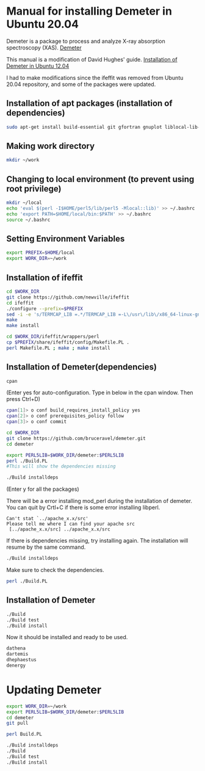 # Manual for installing Demeter in Ubuntu 20.04
Demeter is a package to process and analyze X-ray absorption spectroscopy (XAS).
[Demeter](https://github.com/bruceravel/demeter)

This manual is a modification of David Hughes' guide. 
[Installation of Demeter in Ubuntu 12.04](http://bruceravel.github.io/demeter/documents/SinglePage/demeter_nonroot.html)

I had to make modifications since the ifeffit was removed from Ubuntu 20.04 repository, and some of the packages were updated.

## Installation of apt packages (installation of dependencies)
```bash
sudo apt-get install build-essential git gfortran gnuplot liblocal-lib-perl libx11-dev libncurses5-dev libpng-dev libwxgtk3.0-gtk3-dev libmodule-build-perl libwx-perl xauth xterm pgplot5
```

## Making work directory
```bash
mkdir ~/work
```

## Changing to local environment (to prevent using root privilege)
```bash
mkdir ~/local
echo 'eval $(perl -I$HOME/perl5/lib/perl5 -Mlocal::lib)' >> ~/.bashrc
echo 'export PATH=$HOME/local/bin:$PATH' >> ~/.bashrc
source ~/.bashrc
```

## Setting Environment Variables
```bash
export PREFIX=$HOME/local
export WORK_DIR=~/work
```

## Installation of ifeffit
```bash
cd $WORK_DIR
git clone https://github.com/newville/ifeffit
cd ifeffit
./configure --prefix=$PREFIX
sed -i -e 's/TERMCAP_LIB =.*/TERMCAP_LIB =-L\/usr\/lib\/x86_64-linux-gnu\/ -lncurses/g' src/cmdline/Makefile
make
make install

cd $WORK_DIR/ifeffit/wrappers/perl
cp $PREFIX/share/ifeffit/config/Makefile.PL .
perl Makefile.PL ; make ; make install
```

## Installation of Demeter(dependencies)
```bash
cpan
```
(Enter yes for auto-configuration. Type in below in the cpan window. Then press Ctrl+D)

``` bash
cpan[1]> o conf build_requires_install_policy yes
cpan[2]> o conf prerequisites_policy follow
cpan[3]> o conf commit
```

```bash
cd $WORK_DIR
git clone https://github.com/bruceravel/demeter.git
cd demeter

export PERL5LIB=$WORK_DIR/demeter:$PERL5LIB
perl ./Build.PL
#This will show the dependencies missing

./Build installdeps
```
(Enter y for all the packages)

There will be a error installing mod_perl during the installation of demeter.
You can quit by Crtl+C if there is some error installing libperl.
```
Can't stat `../apache_x.x/src'
Please tell me where I can find your apache src
 [../apache_x.x/src] ../apache_x.x/src
```

If there is dependencies missing, try installing again. The installation will resume by the same command.
```bash
./Build installdeps
```

Make sure to check the dependencies.
```bash
perl ./Build.PL
```

## Installation of Demeter
```bash
./Build
./Build test
./Build install
````

Now it should be installed and ready to be used.

```bash
dathena
dartemis
dhephaestus
denergy
```

# Updating Demeter

```bash
export WORK_DIR=~/work
export PERL5LIB=$WORK_DIR/demeter:$PERL5LIB
cd demeter
git pull

perl Build.PL

./Build installdeps
./Build
./Build test
./Build install
```


